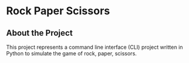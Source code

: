 # Rock Paper Scissors
## About the Project
This project represents a command line interface (CLI) project written in Python to simulate the game of rock, paper, scissors.
